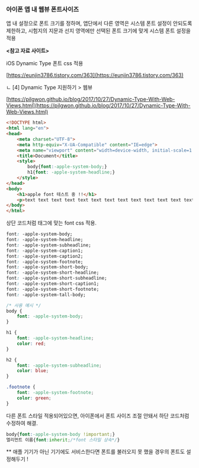 ### **아이폰 앱 내 웹뷰 폰트사이즈**

앱 내 설정으로 폰트 크기를 정하며, 앱단에서 다른 영역은 시스템 폰트 설정이 안되도록 제한하고, 시험지의 지문과 선지 영역에만 선택된 폰트 크기에 맞게 시스템 폰트 설정을 적용

**<참고 자료 사이트>**

iOS Dynamic Type 폰트 css 적용 

[https://eunjin3786.tistory.com/363](https://eunjin3786.tistory.com/363)

ㄴ [4] Dynamic Type 지원하기 > 웹뷰

[https://pilgwon.github.io/blog/2017/10/27/Dynamic-Type-With-Web-Views.html](https://pilgwon.github.io/blog/2017/10/27/Dynamic-Type-With-Web-Views.html)


```html
<!DOCTYPE html>
<html lang="en">
<head>
    <meta charset="UTF-8">
    <meta http-equiv="X-UA-Compatible" content="IE=edge">
    <meta name="viewport" content="width=device-width, initial-scale=1.0">
    <title>Document</title>
    <style>
        body{font:-apple-system-body;}
        h1{font: -apple-system-headline;}
    </style>
</head>
<body>
    <h1>apple font 테스트 중 !!</h1>
    <p>text text text text text text text text text text text text text text</p>
</body>
</html>
```

상단 코드처럼 태그에 맞는 font css 적용.

```css
font: -apple-system-body;
font: -apple-system-headline;
font: -apple-system-subheadline;
font: -apple-system-caption1;
font: -apple-system-caption2;
font: -apple-system-footnote;
font: -apple-system-short-body;
font: -apple-system-short-headline;
font: -apple-system-short-subheadline;
font: -apple-system-short-caption1;
font: -apple-system-short-footnote;
font: -apple-system-tall-body;

/* 사용 예시 */
body {
    font: -apple-system-body;
}

h1 {
    font: -apple-system-headline;
    color: red;
}

h2 {
    font: -apple-system-subheadline;
    color: blue;
}

.footnote {
    font: -apple-system-footnote;
    color: green;
}
```

다른 폰트 스타일 적용되어있으면, 아이폰에서 폰트 사이즈 조절 안돼서 하단 코드처럼 수정하여 해결.

```css
body{font:-apple-system-body !important;}
엘리먼트 이름{font:inherit;/*font 스타일 상속*/}
```

**  애플 기기가 아닌 기기에도 서비스한다면 폰트를 불러오지 못 했을 경우의 폰트도 설정해두기 !